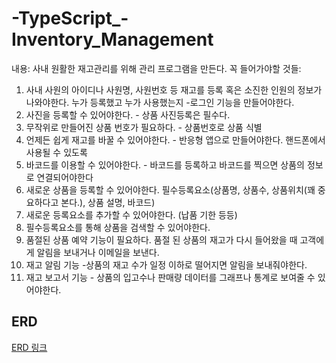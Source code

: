 # -TypeScript_-Inventory_Management


내용: 사내 원활한 재고관리를 위해 관리 프로그램을 만든다.
꼭 들어가야할 것들:
1. 사내 사원의 아이디나 사원명, 사원번호 등 재고를 등록 혹은 소진한 인원의 정보가 나와야한다. 누가 등록했고 누가 사용했는지 -로그인 기능을 만들어야한다. 
2. 사진을 등록할 수 있어야한다. - 상품 사진등록은 필수다. 
3. 무작위로 만들어진 상품 번호가 필요하다. - 상품번호로 상품 식별
4. 언제든 쉽게 재고를 바꿀 수 있어야한다. - 반응형 앱으로 만들어야한다. 핸드폰에서 사용될 수 있도록
5. 바코드를 이용할 수 있어야한다. - 바코드를 등록하고 바코드를 찍으면 상품의 정보로 연결되어야한다
6. 새로운 상품을 등록할 수 있어야한다. 필수등록요소(상품명, 상품수, 상품위치(꽤 중요하다고 본다.), 상품 설명, 바코드)
7. 새로운 등록요소를 추가할 수 있어야한다. (납품 기한 등등)
8. 필수등록요소를 통해 상품을 검색할 수 있어야한다. 
9. 품절된 상품 예약 기능이 필요하다. 품절 된 상품의 재고가 다시 들어왔을 때 고객에게 알림을 보내거나 이메일을 보낸다.
10. 재고 알림 기능 -상품의 재고 수가 일정 이하로 떨어지면 알림을 보내줘야한다.
11. 재고 보고서 기능 - 상품의 입고수나 판매량 데이터를 그래프나 통계로 보여줄 수 있어야한다.  


## ERD

[ERD 링크](https://dbdiagram.io/d/648bf257722eb77494101b6d)
